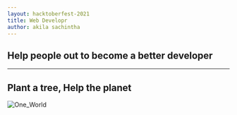 ```yaml
---
layout: hacktoberfest-2021
title: Web Developr
author: akila sachintha
---
```


## Help people out to become a better developer

---

## Plant a tree, Help the planet

![One_World]()